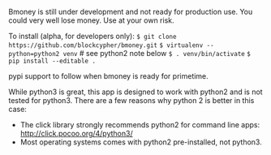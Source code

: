 Bmoney is still under development and not ready for production use. You could very well lose money. Use at your own risk.

To install (alpha, for developers only):
`$ git clone https://github.com/blockcypher/bmoney.git`
`$ virtualenv --python=python2 venv`  # see python2 note below 
`$ . venv/bin/activate`
`$ pip install --editable .`

pypi support to follow when bmoney is ready for primetime.

While python3 is great, this app is designed to work with python2 and is not tested for python3. There are a few reasons why python 2 is better in this case:
- The click library strongly recommends python2 for command line apps: http://click.pocoo.org/4/python3/
- Most operating systems comes with python2 pre-installed, not python3.
